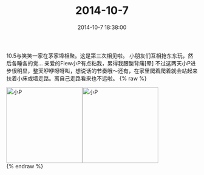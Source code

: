 ﻿---
title: 2014-10-7
date: 2014-10-7 18:38:00
tags:
categories: 妈妈
---
10.5与笑笑一家在茅家埠相聚。这是第三次相见啦。
小朋友们互相抢东东玩，然后各睡各的觉...
亲爱的Fiew小P有点粘我，累得我腰酸背痛[晕]
不过这两天小P进步很明显，整天咿咿呀呀叫，想说话的节奏哦～还有，在家里爬着爬着就会站起来扶着小床或墙走路。离自己走路看来也不远啦。
{% raw %}
<div style="width:500 px">
<div style="float:left; width:100 px"><img src="/2014-10-7-1/微信图片_20171010184034.jpg" width="200" alt="小P"></div>
<div style="float:left; width:100 px"><img src="/2014-10-7-1/微信图片_20171010184049.jpg" width="200" alt="小P"></div>
<div style="clear:both"></div>
</div>
{% endraw %}